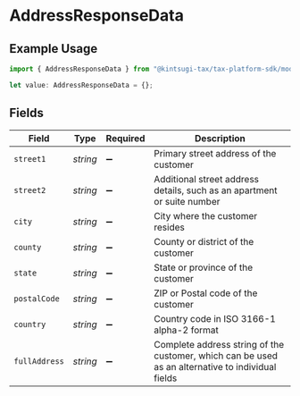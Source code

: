# AddressResponseData

## Example Usage

```typescript
import { AddressResponseData } from "@kintsugi-tax/tax-platform-sdk/models";

let value: AddressResponseData = {};
```

## Fields

| Field                                                                                             | Type                                                                                              | Required                                                                                          | Description                                                                                       |
| ------------------------------------------------------------------------------------------------- | ------------------------------------------------------------------------------------------------- | ------------------------------------------------------------------------------------------------- | ------------------------------------------------------------------------------------------------- |
| `street1`                                                                                         | *string*                                                                                          | :heavy_minus_sign:                                                                                | Primary street address of the customer                                                            |
| `street2`                                                                                         | *string*                                                                                          | :heavy_minus_sign:                                                                                | Additional street address details, such as an apartment or suite number                           |
| `city`                                                                                            | *string*                                                                                          | :heavy_minus_sign:                                                                                | City where the customer resides                                                                   |
| `county`                                                                                          | *string*                                                                                          | :heavy_minus_sign:                                                                                | County or district of the customer                                                                |
| `state`                                                                                           | *string*                                                                                          | :heavy_minus_sign:                                                                                | State or province of the customer                                                                 |
| `postalCode`                                                                                      | *string*                                                                                          | :heavy_minus_sign:                                                                                | ZIP or Postal code of the customer                                                                |
| `country`                                                                                         | *string*                                                                                          | :heavy_minus_sign:                                                                                | Country code in ISO 3166-1 alpha-2 format                                                         |
| `fullAddress`                                                                                     | *string*                                                                                          | :heavy_minus_sign:                                                                                | Complete address string of the customer, which can be used as an alternative to individual fields |